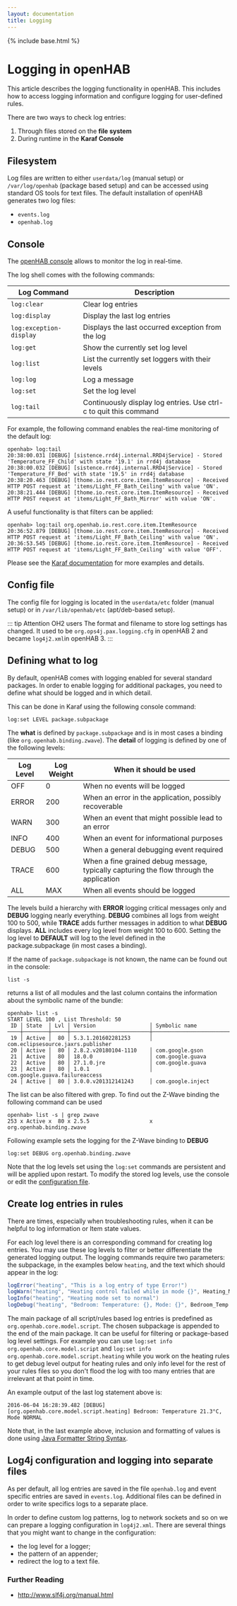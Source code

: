 ```yaml
---
layout: documentation
title: Logging
---
```


{% include base.html %}

# Logging in openHAB

This article describes the logging functionality in openHAB.
This includes how to access logging information and configure logging for user-defined rules.

There are two ways to check log entries:

1. Through files stored on the **file system**
2. During runtime in the **Karaf Console**

## Filesystem

Log files are written to either `userdata/log` (manual setup) or `/var/log/openhab` (package based setup) and can be accessed using standard OS tools for text files. The default installation of openHAB generates two log files:

- `events.log`
- `openhab.log`

## Console

The [openHAB console](console.html) allows to monitor the log in real-time.

The log shell comes with the following commands:

| Log Command             | Description                                                       |
|-------------------------|-------------------------------------------------------------------|
| `log:clear`             | Clear log entries                                                 |
| `log:display`           | Display the last log entries                                      |
| `log:exception-display` | Displays the last occurred exception from the log                 |
| `log:get`               | Show the currently set log level                                  |
| `log:list`              | List the currently set loggers with their levels                  |
| `log:log`               | Log a message                                                     |
| `log:set`               | Set the log level                                                 |
| `log:tail`              | Continuously display log entries. Use ctrl-c to quit this command |

For example, the following command enables the real-time monitoring of the default log:

```
openhab> log:tail
20:38:00.031 [DEBUG] [sistence.rrd4j.internal.RRD4jService] - Stored 'Temperature_FF_Child' with state '19.1' in rrd4j database
20:38:00.032 [DEBUG] [sistence.rrd4j.internal.RRD4jService] - Stored 'Temperature_FF_Bed' with state '19.5' in rrd4j database
20:38:20.463 [DEBUG] [thome.io.rest.core.item.ItemResource] - Received HTTP POST request at 'items/Light_FF_Bath_Ceiling' with value 'ON'.
20:38:21.444 [DEBUG] [thome.io.rest.core.item.ItemResource] - Received HTTP POST request at 'items/Light_FF_Bath_Mirror' with value 'ON'.
```

A useful functionality is that filters can be applied:

```
openhab> log:tail org.openhab.io.rest.core.item.ItemResource
20:36:52.879 [DEBUG] [thome.io.rest.core.item.ItemResource] - Received HTTP POST request at 'items/Light_FF_Bath_Ceiling' with value 'ON'.
20:36:53.545 [DEBUG] [thome.io.rest.core.item.ItemResource] - Received HTTP POST request at 'items/Light_FF_Bath_Ceiling' with value 'OFF'.
```

Please see the [Karaf documentation](http://karaf.apache.org/manual/latest/#_commands_2) for more examples and details.

## Config file

The config file for logging is located in the `userdata/etc` folder (manual setup) or in `/var/lib/openhab/etc` (apt/deb-based setup).

::: tip Attention OH2 users
The format and filename to store log settings has changed. It used to be `org.ops4j.pax.logging.cfg` in openHAB 2 and became `log4j2.xml`in openHAB 3.
:::

## Defining what to log

By default, openHAB comes with logging enabled for several standard packages.
In order to enable logging for additional packages, you need to define what should be logged and in which detail.

This can be done in Karaf using the following console command:

```text
log:set LEVEL package.subpackage
```

The **what** is defined by `package.subpackage` and is in most cases a binding (like `org.openhab.binding.zwave`).
The **detail** of logging is defined by one of the following levels:

| Log Level | Log Weight | When it should be used                                                                  |
|-----------|------------|-----------------------------------------------------------------------------------------|
| OFF       | 0          | When no events will be logged                                                           |
| ERROR     | 200        | When an error in the application, possibly recoverable                                  |
| WARN      | 300        | When an event that might possible lead to an error                                      |
| INFO      | 400        | When an event for informational purposes                                                |
| DEBUG     | 500        | When a general debugging event required                                                 |
| TRACE     | 600        | When a fine grained debug message, typically capturing the flow through the application |
| ALL       | MAX        | When all events should be logged                                                        |

The levels build a hierarchy with **ERROR** logging critical messages only and **DEBUG** logging nearly everything.
**DEBUG** combines all logs from weight 100 to 500, while **TRACE** adds further messages in addition to what **DEBUG** displays.
**ALL** includes every log level from weight 100 to 600.
Setting the log level to **DEFAULT** will log to the level defined in the package.subpackage (in most cases a binding).

If the name of `package.subpackage` is not known, the name can be found out in the console:
```text
list -s
```
returns a list of all modules and the last column contains the information about the symbolic name of the bundle:
```text
openhab> list -s
START LEVEL 100 , List Threshold: 50
 ID │ State  │ Lvl │ Version                 │ Symbolic name
────┼────────┼─────┼─────────────────────────┼───────────────────────────────────────────────────────────────────────────────────────────────────────────────────
 19 │ Active │  80 │ 5.3.1.201602281253      │ com.eclipsesource.jaxrs.publisher
 20 │ Active │  80 │ 2.8.2.v20180104-1110    │ com.google.gson
 21 │ Active │  80 │ 18.0.0                  │ com.google.guava
 22 │ Active │  80 │ 27.1.0.jre              │ com.google.guava
 23 │ Active │  80 │ 1.0.1                   │ com.google.guava.failureaccess
 24 │ Active │  80 │ 3.0.0.v201312141243     │ com.google.inject

```
The list can be also filtered with grep. To find out the Z-Wave binding the following command can be used
```Text
openhab> list -s | grep zwave
253 x Active x  80 x 2.5.5                   x org.openhab.binding.zwave

```

Following example sets the logging for the Z-Wave binding to **DEBUG**

```text
log:set DEBUG org.openhab.binding.zwave
```


Note that the log levels set using the `log:set` commands are persistent and will be applied upon restart.
To modify the stored log levels, use the console or edit the [configuration file](#config-file).

## Create log entries in rules

There are times, especially when troubleshooting rules, when it can be helpful to log information or Item state values.

For each log level there is an corresponding command for creating log entries.
You may use these log levels to filter or better differentiate the generated logging output.
The logging commands require two parameters: the subpackage, in the examples below `heating`, and the text which should appear in the log:

```java
logError("heating", "This is a log entry of type Error!")
logWarn("heating", "Heating control failed while in mode {}", Heating_Mode.state)
logInfo("heating", "Heating mode set to normal")
logDebug("heating", "Bedroom: Temperature: {}, Mode: {}", Bedroom_Temp.state, Bedroom_Heater_Mode.state)logWarn("heating", "This is a log entry of type Warn!")
```

The main package of all script/rules based log entries is predefined as `org.openhab.core.model.script`.
The chosen subpackage is appended to the end of the main package.
It can be useful for filtering or package-based log level settings.
For example you can use `log:set info org.openhab.core.model.script` and `log:set info org.openhab.core.model.script.heating` while you work on the heating rules to get debug level output for heating rules and only info level for the rest of your rules files so you don't flood the log with too many entries that are irrelevant at that point in time.

An example output of the last log statement above is:

```
2016-06-04 16:28:39.482 [DEBUG] [org.openhab.core.model.script.heating] Bedroom: Temperature 21.3°C, Mode NORMAL
```

Note that, in the last example above, inclusion and formatting of values is done using [Java Formatter String Syntax](https://docs.oracle.com/javase/7/docs/api/java/util/Formatter.html).

## Log4j configuration and logging into separate files

As per default, all log entries are saved in the file `openhab.log` and event specific entries are saved in `events.log`.
Additional files can be defined in order to write specifics logs to a separate place.

In order to define custom log patterns, log to network sockets and so on we can prepare a logging configuration in `log4j2.xml`.
There are several things that you might want to change in the configuration:

- the log level for a logger;
- the pattern of an appender;
- redirect the log to a text file.

### Further Reading

- <http://www.slf4j.org/manual.html>
